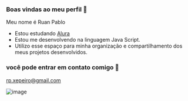 ### Boas vindas ao meu perfil 🍌

Meu nome é Ruan Pablo

- Estou estudando [Alura](https://www.alura.com.br)
- Estou me desenvolvendo na linguagem Java Script.
- Utilizo esse espaço para minha organização e compartilhamento dos meus projetos desenvolvidos.

### você pode entrar em contato comigo 📧

rp.xepeiro@gmail.com

![image](https://github.com/Ruanpabloescobar/Ruanpabloescobar/assets/174077639/18649c5b-8e75-4954-8f0a-6f6d283490cf)

